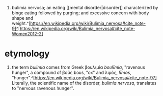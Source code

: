 1. bulimia nervosa; an eating [[mental disorder|disorder]] characterized by binge eating followed by purging; and excessive concern with body shape and weight.^[https://en.wikipedia.org/wiki/Bulimia_nervosa#cite_note-9]^[https://en.wikipedia.org/wiki/Bulimia_nervosa#cite_note-Women2012-2]

# etymology
1. the term *bulimia* comes from Greek βουλιμία *boulīmia*, "ravenous hunger", a compound of βοῦς bous, "ox" and λιμός, *līmos*, "hunger".^[https://en.wikipedia.org/wiki/Bulimia_nervosa#cite_note-97] Literally, the scientific name of the disorder, *bulimia nervosa*, translates to "nervous ravenous hunger".
